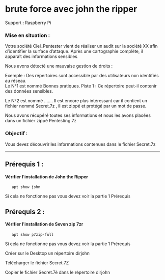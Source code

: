 # brute force avec john the ripper

Support : Raspberry Pi

### Mise en situation :
Votre société Ciel_Pentester vient de réaliser un audit sur la société XX afin d’identifier la surface d’attaque. Après une cartographie complète, il apparaît des informations sensibles. 

Nous avons détecté une mauvaise gestion de droits :

Exemple : Des répertoires sont accessible par des utilisateurs non identifiés au réseau.  
Le N°1 est nommé Bonnes pratiques.  Piste 1 : Ce répertoire peut-il contenir des données sensibles. 

Le N°2 est nommé …….  Il est encore plus intéressant car il contient un fichier nommé Secret.7z , il est  zippé et protégé par un mot de passe.

Nous avons récupéré toutes ses informations et nous les avons placées dans un fichier zippé Pentesting.7z

### Objectif :
Vous devez découvrir les informations contenues dans le fichier Secret.7z

-----

## Prérequis 1 :

#### Vérifier l'installation de **John the Ripper**

       apt show john

Si cela ne fonctionne pas vous devez voir la partie 1 Prérequis


## Prérequis 2 :

#### Vérifier l'installation de **Seven zip 7zr**

       apt show p7zip-full


Si cela ne fonctionne pas vous devez voir la partie 1 Prérequis

Créer sur le Desktop un répertoire dirjohn

Télécharger le fichier Secret.7Z

Copier le fichier Secret.7é dans le répertoire dirjohn
